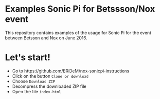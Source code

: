 # Examples Sonic Pi for Betssson/Nox event

This repository contains examples of the usage for Sonic Pi for the event between Betsson and Nox on June 2016.

# Let's start!

- Go to https://github.com/ERiDeM/nox-sonicpi-instructions
- Click on the button ```Clone or download```
- Choose ```Download ZIP```
- Decompress the downloaded ZIP file
- Open the file ```index.html```